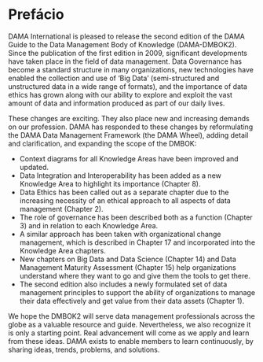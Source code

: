 # Prefácio

DAMA International is pleased to release the second edition of the DAMA Guide to the Data Management Body of Knowledge (DAMA-DMBOK2). Since the publication of the first edition in 2009, significant developments have taken place in the field of data management. Data Governance has become a standard structure in many organizations, new technologies have enabled the collection and use of ‘Big Data’ (semi-structured and unstructured data in a wide range of formats), and the importance of data ethics has grown along with our ability to explore and exploit the vast amount of data and information produced as part of our daily lives.

These changes are exciting. They also place new and increasing demands on our profession. DAMA has responded to these changes by reformulating the DAMA Data Management Framework (the DAMA Wheel), adding detail and clarification, and expanding the scope of the DMBOK:

* Context diagrams for all Knowledge Areas have been improved and updated.
* Data Integration and Interoperability has been added as a new Knowledge Area to highlight its importance (Chapter 8).
* Data Ethics has been called out as a separate chapter due to the increasing necessity of an ethical approach to all aspects of data management (Chapter 2).
* The role of governance has been described both as a function (Chapter 3) and in relation to each Knowledge Area.
* A similar approach has been taken with organizational change management, which is described in Chapter 17 and incorporated into the Knowledge Area chapters.
* New chapters on Big Data and Data Science (Chapter 14) and Data Management Maturity Assessment (Chapter 15) help organizations understand where they want to go and give them the tools to get there.
* The second edition also includes a newly formulated set of data management principles to support the ability of organizations to manage their data effectively and get value from their data assets (Chapter 1).

We hope the DMBOK2 will serve data management professionals across the globe as a valuable resource and guide. Nevertheless, we also recognize it is only a starting point. Real advancement will come as we apply and learn from these ideas. DAMA exists to enable members to learn continuously, by sharing ideas, trends, problems, and solutions.